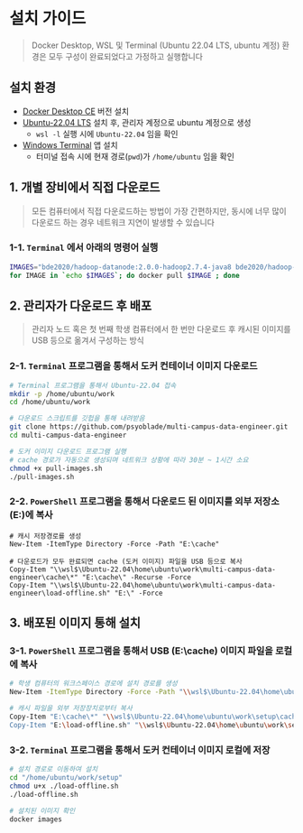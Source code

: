 # 설치 가이드
> Docker Desktop, WSL 및 Terminal (Ubuntu 22.04 LTS, ubuntu 계정) 환경은 모두 구성이 완료되었다고 가정하고 실행합니다

## 설치 환경
* [Docker Desktop CE](https://docs.docker.com/desktop/setup/install/windows-install/) 버전 설치
* [Ubuntu-22.04 LTS](https://apps.microsoft.com/detail/9pn20msr04dw?hl=ko-KR&gl=KR) 설치 후, 관리자 계정으로 ubuntu 계정으로 생성
  - `wsl -l` 실행 시에 `Ubuntu-22.04` 임을 확인
* [Windows Terminal](https://apps.microsoft.com/detail/9n0dx20hk701?hl=ko-KR&gl=KR) 앱 설치
  - 터미널 접속 시에 현재 경로(`pwd`)가 `/home/ubuntu` 임을 확인


## 1. 개별 장비에서 직접 다운로드
> 모든 컴퓨터에서 직접 다운로드하는 방법이 가장 간편하지만, 동시에 너무 많이 다운로드 하는 경우 네트워크 지연이 발생할 수 있습니다

### 1-1. `Terminal` 에서 아래의 명령어 실행
```bash
IMAGES="bde2020/hadoop-datanode:2.0.0-hadoop2.7.4-java8 bde2020/hadoop-namenode:2.0.0-hadoop2.7.4-java8 bde2020/hive-metastore-postgresql:2.3.0 bde2020/hive:2.3.2-postgresql-metastore psyoblade/data-engineer-mysql:1.3 psyoblade/data-engineer-notebook:1.9.0 psyoblade/data-engineer-sqoop:2.0 psyoblade/data-engineer-ubuntu:22.04-slim mongo:4.4.2 shawnzhu/prestodb:0.181"
for IMAGE in `echo $IMAGES`; do docker pull $IMAGE ; done
```


## 2. 관리자가 다운로드 후 배포
> 관리자 노드 혹은 첫 번째 학생 컴퓨터에서 한 번만 다운로드 후 캐시된 이미지를 USB 등으로 옮겨서 구성하는 방식

### 2-1. `Terminal` 프로그램을 통해서 도커 컨테이너 이미지 다운로드
```bash
# Terminal 프로그램을 통해서 Ubuntu-22.04 접속
mkdir -p /home/ubuntu/work
cd /home/ubuntu/work

# 다운로드 스크립트를 깃헙을 통해 내려받음
git clone https://github.com/psyoblade/multi-campus-data-engineer.git
cd multi-campus-data-engineer

# 도커 이미지 다운로드 프로그램 실행
# cache 경로가 자동으로 생성되며 네트워크 상황에 따라 30분 ~ 1시간 소요
chmod +x pull-images.sh
./pull-images.sh
```

### 2-2. `PowerShell` 프로그램을 통해서 다운로드 된 이미지를 외부 저장소(E:\)에 복사
```shell
# 캐시 저장경로를 생성
New-Item -ItemType Directory -Force -Path "E:\cache"

# 다운로드가 모두 완료되면 cache (도커 이미지) 파일을 USB 등으로 복사
Copy-Item "\\wsl$\Ubuntu-22.04\home\ubuntu\work\multi-campus-data-engineer\cache\*" "E:\cache\" -Recurse -Force
Copy-Item "\\wsl$\Ubuntu-22.04\home\ubuntu\work\multi-campus-data-engineer\load-offline.sh" "E:\" -Force
```


## 3. 배포된 이미지 통해 설치

### 3-1. `PowerShell` 프로그램을 통해서 USB (E:\cache) 이미지 파일을 로컬에 복사
```bash
# 학생 컴퓨터의 워크스페이스 경로에 설치 경로를 생성
New-Item -ItemType Directory -Force -Path "\\wsl$\Ubuntu-22.04\home\ubuntu\work\setup\cache"

# 캐시 파일을 외부 저장장치로부터 복사
Copy-Item "E:\cache\*" "\\wsl$\Ubuntu-22.04\home\ubuntu\work\setup\cache\" -Recurse -Force
Copy-Item "E:\load-offline.sh" "\\wsl$\Ubuntu-22.04\home\ubuntu\work\setup\" -Force
```

### 3-2. `Terminal` 프로그램을 통해서 도커 컨테이너 이미지 로컬에 저장
```bash
# 설치 경로로 이동하여 설치
cd "/home/ubuntu/work/setup"
chmod u+x ./load-offline.sh
./load-offline.sh

# 설치된 이미지 확인
docker images
```
